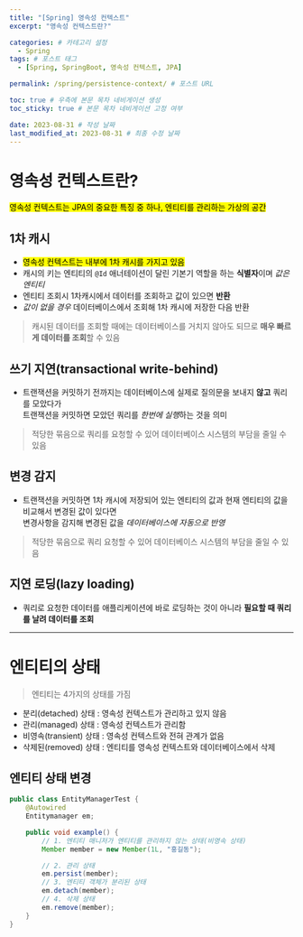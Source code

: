 ```yaml
---
title: "[Spring] 영속성 컨텍스트"
excerpt: "영속성 컨텍스트란?"

categories: # 카테고리 설정
  - Spring
tags: # 포스트 태그
  - [Spring, SpringBoot, 영속성 컨텍스트, JPA]

permalink: /spring/persistence-context/ # 포스트 URL

toc: true # 우측에 본문 목차 네비게이션 생성
toc_sticky: true # 본문 목차 네비게이션 고정 여부

date: 2023-08-31 # 작성 날짜
last_modified_at: 2023-08-31 # 최종 수정 날짜
---
```


# 영속성 컨텍스트란?

<mark>영속성 컨텍스트는 JPA의 중요한 특징 중 하나, 엔티티를 관리하는 가상의 공간</mark>

## 1차 캐시
- <mark>영속성 컨텍스트는 내부에 1차 캐시를 가지고 있음</mark>
- 캐시의 키는 엔티티의 `@Id` 애너테이션이 달린 기본기 역할을 하는 **식별자**이며 *값은 엔티티*
- 엔티티 조회시 1차캐시에서 데이터를 조회하고 값이 있으면 **반환**
- *값이 없을 경우* 데이터베이스에서 조회해 1차 캐시에 저장한 다음 반환  
> 캐시된 데이터를 조회할 때에는 데이터베이스를 거치지 않아도 되므로 **매우 빠르게 데이터를 조회**할 수 있음


## 쓰기 지연(transactional write-behind)
- 트랜잭션을 커밋하기 전까지는 데이터베이스에 실제로 질의문을 보내지 **않고** 쿼리를 모았다가  
  트랜잭션을 커밋하면 모았던 쿼리를 *한번에 실행*하는 것을 의미
> 적당한 묶음으로 쿼리를 요청할 수 있어 데이터베이스 시스템의 부담을 줄일 수 있음

## 변경 감지
- 트랜잭션을 커밋하면 1차 캐시에 저장되어 있는 엔티티의 값과 현재 엔티티의 값을 비교해서 변경된 값이 있다면  
  변경사항을 감지해 변경된 값을 *데이터베이스에 자동으로 반영*
> 적당한 묶음으로 쿼리 요청할 수 있어 데이터베이스 시스템의 부담을 줄일 수 있음

## 지연 로딩(lazy loading)
- 쿼리로 요청한 데이터를 애플리케이션에 바로 로딩하는 것이 아니라 **필요할 때 쿼리를 날려 데이터를 조회**


---
# 엔티티의 상태
> 엔티티는 4가지의 상태를 가짐  
  - 분리(detached) 상태 : 영속성 컨텍스트가 관리하고 있지 않음
  - 관리(managed) 상태 : 영속성 컨텍스트가 관리함
  - 비영속(transient) 상태 : 영속성 컨텍스트와 전혀 관계가 없음
  - 삭제된(removed) 상태 : 엔티티를 영속성 컨텍스트와 데이터베이스에서 삭제

## 엔티티 상태 변경
```java
public class EntityManagerTest {
    @Autowired
    Entitymanager em;

    public void example() {
        // 1. 엔티티 매니저가 엔티티를 관리하지 않는 상태(비영속 상태)
        Member member = new Member(1L, "홍길동");

        // 2. 관리 상태
        em.persist(member);
        // 3. 엔티티 객체가 분리된 상태
        em.detach(member);
        // 4. 삭제 상태
        em.remove(member);
    }
}
```